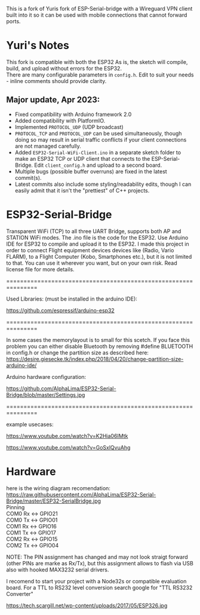 This is a fork of Yuris fork of ESP-Serial-bridge with a Wireguard VPN client built into it so it can be used with mobile connections that cannot forward ports. 



# Yuri's Notes

This fork is compatible with both the ESP32 
As is, the sketch will compile, build, and upload without errors for the ESP32.  
There are many configurable parameters in `config.h`. Edit to suit your needs - inline comments should provide clarity.

## Major update, Apr 2023:
* Fixed compatibility with Arduino framework 2.0
* Added compatibility with PlatformIO.
* Implemented `PROTOCOL_UDP` (UDP broadcast)
* `PROTOCOL_TCP` and `PROTOCOL_UDP` can be used simultaneously, though doing so may result in serial traffic conflicts if your client connections are not managed carefully.
* Added `ESP32-Serial-WiFi-Client.ino` in a separate sketch folder to make an ESP32 TCP or UDP client that connects to the ESP-Serial-Bridge. Edit `client_config.h` and upload to a second board.
* Multiple bugs (possible buffer overruns) are fixed in the latest commit(s).
* Latest commits also include some styling/readability edits, though I can easily admit that it isn't the "prettiest" of C++ projects.

# ESP32-Serial-Bridge

Transparent WiFi (TCP) to all three UART Bridge, supports both AP and STATION WiFi modes. The .ino file is the code for the ESP32. Use Arduino IDE for ESP32 to compile and upload it to the ESP32.
I made this project in order to connect Flight equipment devices devices like (Radio, Vario FLARM), to a Flight Computer (Kobo, Smartphones etc.),  but it is not limited to that. You can use it wherever you want, but on your own risk. Read license file for more details.                                  

===============================================================

Used Libraries: (must be installed in the arduino IDE):

https://github.com/espressif/arduino-esp32


===============================================================

In some cases the memorylayout is to small for this scetch.
If you face this problem you can either disable Bluetooth by removing
#define BLUETOOTH
in config.h 
or change the partition size as described here:
https://desire.giesecke.tk/index.php/2018/04/20/change-partition-size-arduino-ide/

Arduino hardware configuration:

https://github.com/AlphaLima/ESP32-Serial-Bridge/blob/master/Settings.jpg

===============================================================

example usecases:

https://www.youtube.com/watch?v=K2Hia06IMtk

https://www.youtube.com/watch?v=GoSxlQvuAhg

# Hardware
here is the wiring diagram recomendation:
https://raw.githubusercontent.com/AlphaLima/ESP32-Serial-Bridge/master/ESP32-SerialBridge.jpg             
Pinning                                                                                     
COM0 Rx <-> GPIO21                                                                               
COM0 Tx <-> GPIO01                                                                                 
COM1 Rx <-> GPIO16                                                                               
COM1 Tx <-> GPIO17                                                                              
COM2 Rx <-> GPIO15                                                                               
COM2 Tx <-> GPIO04                                                                              

NOTE: The PIN assignment has changed and may not look straigt forward (other PINs are marke as Rx/Tx), but this assignment allows to flash via USB also with hooked MAX3232 serial drivers.

I recomend to start your project with a Node32s or compatible evaluation board. For a TTL to RS232 level conversion search google for "TTL RS3232 Converter"



https://tech.scargill.net/wp-content/uploads/2017/05/ESP326.jpg


